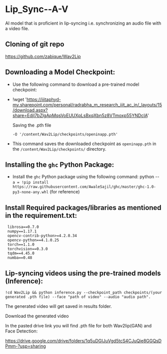 # Lip_Sync--A-V
AI model that is proficient in lip-syncing i.e. synchronizing an audio file with a video file.

## Cloning of git repo

https://github.com/zabique/Wav2Lip

## Downloading a Model Checkpoint:

   - Use the following command to download a pre-trained model checkpoint:
   - 
     !wget 'https://iiitaphyd-my.sharepoint.com/personal/radrabha_m_research_iiit_ac_in/_layouts/15/download.aspx?share=EdjI7bZlgApMqsVoEUUXpLsBxqXbn5z8VTmoxp55YNDcIA'


     Saving the .pth file
     
     ``-O '/content/Wav2Lip/checkpoints/openinapp.pth'``
     
   - This command saves the downloaded checkpoint as `openinapp.pth` in the `/content/Wav2Lip/checkpoints/` directory.



## Installing the `ghc` Python Package:

   - Install the `ghc` Python package using the following command:
     python --
     ``a = !pip install https://raw.githubusercontent.com/AwaleSajil/ghc/master/ghc-1.0-py3-none-any.whl``
     (for reference)

## Install Required packages/libraries as mentioned in the requirement.txt:

     librosa==0.7.0
     numpy==1.17.1
     opencv-contrib-python>=4.2.0.34
     opencv-python==4.1.0.25
     torch==1.1.0
     torchvision==0.3.0
     tqdm==4.45.0
     numba==0.48
     

## Lip-syncing videos using the pre-trained models (Inference):

    !cd Wav2Lip && python inference.py --checkpoint_path checkpoints/(your generated .pth file) --face "path of video" --audio "audio path".

The generated video will get saved in results folder.

Download the generated video

In the pasted drive link you will find .pth file for both Wav2lip(GAN) and Face Detection:

https://drive.google.com/drive/folders/1q5uDGIJuVgd5tcS4CJuQie8GGQsDPmm-?usp=sharing




     
